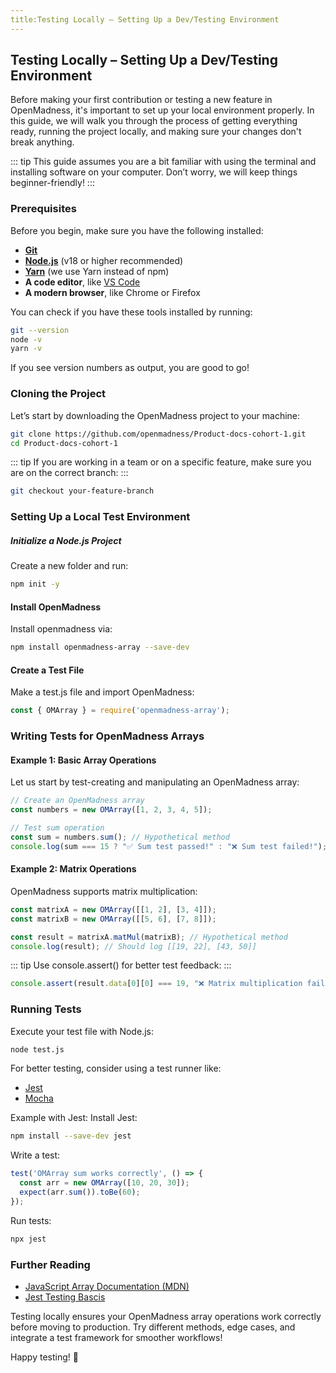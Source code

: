 ```yaml
---
title:Testing Locally – Setting Up a Dev/Testing Environment
--- 
```

## Testing Locally – Setting Up a Dev/Testing Environment

Before making your first contribution or testing a new feature in
OpenMadness, it's important to set up your local environment properly.
In this guide, we will walk you through the process of getting
everything ready, running the project locally, and making sure your
changes don't break anything.


::: tip 
This guide assumes you are a bit familiar with using the terminal and
installing software on your computer. Don’t worry, we will keep things
beginner-friendly!
:::


### Prerequisites
Before you begin, make sure you have the following installed:

- **[Git](https://git-scm.com/)**
- **[Node.js](https://nodejs.org/en/)** (v18 or higher recommended)
- **[Yarn](https://yarnpkg.com/getting-started/install)** (we use Yarn
instead of npm)
- **A code editor**, like [VS Code](https://code.visualstudio.com/)
- **A modern browser**, like Chrome or Firefox

You can check if you have these tools installed by running:
```bash
git --version
node -v
yarn -v
```
If you see version numbers as output, you are good to go!
### Cloning the Project
Let’s start by downloading the OpenMadness project to your machine:
```bash
git clone https://github.com/openmadness/Product-docs-cohort-1.git
cd Product-docs-cohort-1
```

::: tip 
If you are working in a team or on a specific feature, make sure you are on the correct branch:
:::

```bash
git checkout your-feature-branch
```
### Setting Up a Local Test Environment
##### Initialize a Node.js Project
Create a new folder and run:
```bash
npm init -y
```
#### Install OpenMadness
Install openmadness via:
```bash
npm install openmadness-array --save-dev
```
#### Create a Test File
Make a test.js file and import OpenMadness:
```javascript
const { OMArray } = require('openmadness-array');
```
### Writing Tests for OpenMadness Arrays

#### Example 1: Basic Array Operations
Let us start by test-creating and manipulating an OpenMadness array:
```javascript
// Create an OpenMadness array
const numbers = new OMArray([1, 2, 3, 4, 5]);

// Test sum operation
const sum = numbers.sum(); // Hypothetical method
console.log(sum === 15 ? "✅ Sum test passed!" : "❌ Sum test failed!");
```
#### Example 2: Matrix Operations
OpenMadness supports matrix multiplication:
```javascript
const matrixA = new OMArray([[1, 2], [3, 4]]);
const matrixB = new OMArray([[5, 6], [7, 8]]);

const result = matrixA.matMul(matrixB); // Hypothetical method
console.log(result); // Should log [[19, 22], [43, 50]]
```

::: tip 
Use console.assert() for better test feedback:
:::

```javascript
console.assert(result.data[0][0] === 19, "❌ Matrix multiplication failed!");
```
### Running Tests
Execute your test file with Node.js:
```bash
node test.js
```
For better testing, consider using a test runner like:
- [Jest](https://jestjs.io/)
- [Mocha](https://mochajs.org/)

Example with Jest:
Install Jest:
```bash
npm install --save-dev jest
```
Write a test:
```javascript
test('OMArray sum works correctly', () => {
  const arr = new OMArray([10, 20, 30]);
  expect(arr.sum()).toBe(60);
});
```
Run tests:
```bash
npx jest
```
### Further Reading
- [JavaScript Array Documentation
(MDN)](https://developer.mozilla.org/en-US/docs/Web/JavaScript/Reference/Global_Objects/Array)
- [Jest Testing Bascis](https://jestjs.io/docs/getting-started)

Testing locally ensures your OpenMadness array operations work
correctly before moving to production. Try different methods, edge
cases, and integrate a test framework for smoother workflows!

Happy testing! 🚀